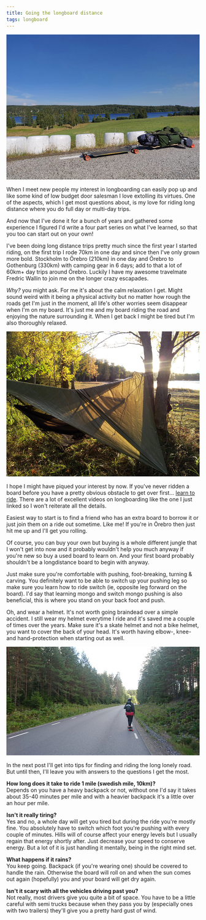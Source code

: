 ```yaml
---
title: Going the longboard distance
tags: longboard
---
```


[![noBorderImage](/images/longboard/board.jpg)](/images/longboard/board.jpg)

When I meet new people my interest in longboarding can easily pop up and like some kind of low budget door salesman I love extolling its virtues. One of the aspects, which I get most questions about, is my love for riding long distance where you do full day or multi-day trips.

And now that I've done it for a bunch of years and gathered some experience I figured I'd write a four part series on what I've learned, so that you too can start out on your own!

I've been doing long distance trips pretty much since the first year I started riding, on the first trip I rode 70km in one day and since then I've only grown more bold. Stockholm to Örebro (210km) in one day and Örebro to Gothenburg (330km) with camping gear in 6 days; add to that a lot of 60km+ day trips around Örebro. Luckily I have my awesome travelmate Fredric Wallin to join me on the longer crazy escapades.

*Why?* you might ask. For me it's about the calm relaxation I get. Might sound weird with it being a physical activity but no matter how rough the roads get I'm just in the moment, all life's other worries seem disappear when I'm on my board. It's just me and my board riding the road and enjoying the nature surrounding it. When I get back I might be tired but I'm also thoroughly relaxed.

[![noBorderImage](/images/longboard/camping_5.jpg)](/images/longboard/camping_5.jpg)

I hope I might have piqued your interest by now. If you've never ridden a board before you have a pretty obvious obstacle to get over first... [learn to ride](https://youtu.be/F9bZafss8kg). There are a lot of excellent videos on longboarding like the one I just linked so I won't reiterate all the details.

Easiest way to start is to find a friend who has an extra board to borrow it or just join them on a ride out sometime. Like me! If you're in Örebro then just hit me up and I'll get you rolling.

Of course, you can buy your own but buying is a whole different jungle that I won't get into now and it probably wouldn't help you much anyway if you're new so buy a used board to learn on. And your first board probably shouldn't be a longdistance board to begin with anyway.

Just make sure you're comfortable with pushing, foot-breaking, turning & carving. You definitely want to be able to switch up your pushing leg so make sure you learn how to ride switch (ie, opposite leg forward on the board). I'd say that learning mongo and switch mongo pushing is also beneficial, this is where you stand on your back foot and push.

Oh, and wear a helmet. It's not worth going braindead over a simple accident. I still wear my helmet everytime I ride and it's saved me a couple of times over the years. Make sure it's a skate helmet and not a bike helmet, you want to cover the back of your head. It's worth having elbow-, knee- and hand-protection when starting out as well.

[![noBorderImage](/images/longboard/riding_1.jpg)](/images/longboard/riding_1.jpg)

In the next post I'll get into tips for finding and riding the long lonely road. But until then, I'll leave you with answers to the questions I get the most.

**How long does it take to ride 1 mile (swedish mile, 10km)?**<br>
Depends on you have a heavy backpack or not, without one I'd say it takes about 35-40 minutes per mile and with a heavier backpack it's a little over an hour per mile.

**Isn't it really tiring?**<br>
Yes and no, a whole day will get you tired but during the ride you're mostly fine. You absolutely have to switch which foot you're pushing with every couple of minutes. Hills will of course affect your energy levels but I usually regain that energy shortly after. Just decrease your speed to conserve energy. But a lot of it is just handling it mentally, being in the right mind set.

**What happens if it rains?**<br>
You keep going. Backpack (if you're wearing one) should be covered to handle the rain. Otherwise the board will roll on and when the sun comes out again (hopefully) you and your board will get dry again.

**Isn't it scary with all the vehicles driving past you?**<br>
Not really, most drivers give you quite a bit of space. You have to be a little careful with semi trucks because when they pass you by (especially ones with two trailers) they'll give you a pretty hard gust of wind.